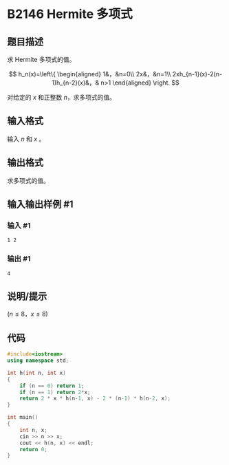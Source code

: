 # B2146 Hermite 多项式

## 题目描述

求 Hermite 多项式的值。

$$
h_n(x)=\left\{
\begin{aligned}
1&，&n=0\\
2x&，&n=1\\
2xh_{n-1}(x)-2(n-1)h_{n-2}(x)&，& n>1
\end{aligned}
\right.
$$



对给定的 $x$ 和正整数 $n$，求多项式的值。

## 输入格式

输入 $n$ 和 $x$ 。

## 输出格式

求多项式的值。

## 输入输出样例 #1

### 输入 #1

```
1 2
```

### 输出 #1

```
4
```

## 说明/提示

$(n \le 8，x \le 8)$

## 代码

```cpp
#include<iostream>
using namespace std;

int h(int n, int x)
{
    if (n == 0) return 1;
    if (n == 1) return 2*x;
    return 2 * x * h(n-1, x) - 2 * (n-1) * h(n-2, x);
}

int main()
{
    int n, x;
    cin >> n >> x;
    cout << h(n, x) << endl;
    return 0;
}
```

